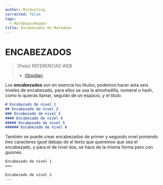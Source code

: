 ```yaml
---
author: Mindusting
corrected: false
tags:
  - MarkDown/Header
title: Encabezados en Markdown
---
```


# ENCABEZADOS

> [!help] REFERENCIAS WEB
> - [Obsidian](<https://help.obsidian.md/Editing+and+formatting/Basic+formatting+syntax#Headings>)

Los **encabezados** son en esencia los títulos, podemos hacer asta seis niveles de encabezado, para ellos se usa la almohadilla, numeral o hash, como lo quieras llamar, seguido de un espacio, y el título.

```md
# Encabezado de nivel 1
## Encabezado de nivel 2
### Encabezado de nivel 3
#### Encabezado de nivel 4
##### Encabezado de nivel 5
###### Encabezado de nivel 6
```

También se puede crear encabezados de primer y segundo nivel poniendo tres caracteres *igual* debajo de el texto que queremos que sea el encabezado, y para el de nivel dos, se hace de la misma forma pero con guiones.

```md
Encabezado de nivel 1
===

Encabezado de nivel 2
---
```
